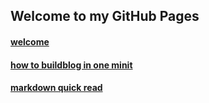 ﻿## Welcome to my GitHub Pages

#### [welcome](posts/welcome.md)


#### [how to buildblog in one minit](posts/buildblog.md)


#### [markdown quick read](posts/markdownQuickRead.md)

